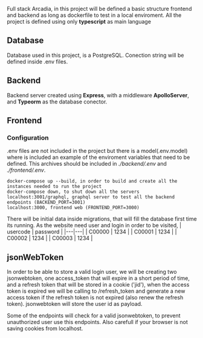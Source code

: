 Full stack Arcadia, in this project will be defined a basic structure frontend and backend as long as dockerfile to test in a local enviroment. All the project is defined using only **typescript** as main language

## Database
Database used in this project, is a PostgreSQL. Conection string will be defined inside .env files.
## Backend
Backend server created using **Express**, with a middleware **ApolloServer**, and **Typeorm** as the database conector.
## Frontend

### Configuration
.env files are not included in the project but there is a model(.env.model) where is included an example of the enviroment variables that need to be defined. This archives should be included in _./backend/.env_ and _./frontend/.env_.
```
docker-compose up --build, in order to build and create all the instances needed to run the project
docker-compose down, to shut down all the servers
localhost:3001/graphql, graphql server to test all the backend endpoints (BACKEND_PORT=3001)
localhost:3000, frontend web (FRONTEND_PORT=3000)
```
There will be initial data inside migrations, that will fill the database first time its running.
As the website need user and login in order to be visited,
| usercode  | password  |
|---|---|
| C00000  | 1234  |
| C00001  | 1234  |
| C00002  | 1234  |
| C00003  | 1234  |

## jsonWebToken
In order to be able to store a valid login user, we will be creating two jsonwebtoken, one access_token that will expire in a short period of time, and a refresh token that will be stored in a cookie ('jid'), when the access token is expired we will be calling to /refresh_token and generate a new access token if the refresh token is not expired (also renew the refresh token). jsonwebtoken will store the user id as payload.

Some of the endpoints will check for a valid jsonwebtoken, to prevent unauthorized user use this endpoints. Also carefull if your browser is not saving cookies from localhost.

